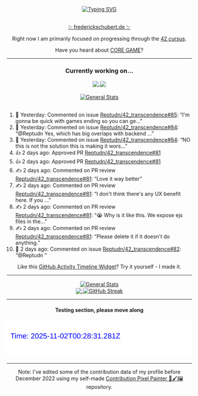 <div align="center">
	<a href="https://git.io/typing-svg"><img src="https://readme-typing-svg.demolab.com?font=Fira+Code&size=30&pause=1000&color=70A5FD&background=1A1B27&center=true&vCenter=true&repeat=false&random=false&width=550&lines=%F0%9F%91%8B+Hello+World!+I'm+Freddy!+%F0%9F%96%96" alt="Typing SVG" /></a>
</div>
<br>
<div align="center">
	<p></p><a href="https://frederickschubert.de">✨ frederickschubert.de ✨</a></p>
	<p>Right now I am primarily focused on progressing through the <a href="https://github.com/FreddyMSchubert/42_cursus">42 cursus</a>.</p>
	<p>Have you heard about <a href="https://coregame.de/">CORE GAME</a>?</p>
</div>

<hr>

<div align="center">

### Currently working on...

<!-- [![current_repo](https://github-readme-stats.vercel.app/api/pin/?username=FreddyMSchubert&repo=Crafty_Concoctions&theme=tokyonight)](https://github.com/FreddyMSchubert/Crafty_Concoctions) -->

<div align="center">
	<a href="https://github.com/Reptudn/42_transcendence" target="_blank">
		<img align="center" src="https://github-readme-stats.vercel.app/api/pin/?username=Reptudn&repo=42_transcendence&theme=tokyonight" />
	</a>
	<a href="https://github.com/42core-team/even_COREnier" target="_blank">
		<img align="center" src="https://github-readme-stats.vercel.app/api/pin/?username=42core-team&repo=even_COREnier&theme=tokyonight" />
	</a>
</div>

<br>

<div align="center">
	<a href="https://github.com/FreddyMSchubert/42_cursus" target="_blank">
		<img align="center" src="https://github-readme-stats.vercel.app/api/pin/?username=FreddyMSchubert&repo=42_cursus&theme=tokyonight" alt="General Stats" />
	</a>
</div>

<br>

<div align="left">
<ol>
<!-- ACTIVITY:START -->
<li>💬 Yesterday: Commented on issue <a href="https://github.com/Reptudn/42_transcendence/issues/85#issuecomment-3102285767">Reptudn/42_transcendence#85</a>: “I'm gonna be quick with games ending so you can ge…”</li>
<li>💬 Yesterday: Commented on issue <a href="https://github.com/Reptudn/42_transcendence/issues/84#issuecomment-3102197191">Reptudn/42_transcendence#84</a>: “@Reptudn Yes, which has big overlaps with backend …”</li>
<li>💬 Yesterday: Commented on issue <a href="https://github.com/Reptudn/42_transcendence/issues/84#issuecomment-3100845007">Reptudn/42_transcendence#84</a>: “NO this is not the solution this is making it wors…”</li>
<li>👍 2 days ago: Approved PR <a href="https://github.com/Reptudn/42_transcendence/pull/81">Reptudn/42_transcendence#81</a></li>
<li>👍 2 days ago: Approved PR <a href="https://github.com/Reptudn/42_transcendence/pull/81">Reptudn/42_transcendence#81</a></li>
<li>✍️ 2 days ago: Commented on PR review <a href="https://github.com/Reptudn/42_transcendence/pull/81#discussion_r2220332661">Reptudn/42_transcendence#81</a>: “Love it way better”</li>
<li>✍️ 2 days ago: Commented on PR review <a href="https://github.com/Reptudn/42_transcendence/pull/81#discussion_r2220310356">Reptudn/42_transcendence#81</a>: “I don't think there's any UX benefit here. If you …”</li>
<li>✍️ 2 days ago: Commented on PR review <a href="https://github.com/Reptudn/42_transcendence/pull/81#discussion_r2220295090">Reptudn/42_transcendence#81</a>: “😭 Why is it like this. We expose ejs files in the…”</li>
<li>✍️ 2 days ago: Commented on PR review <a href="https://github.com/Reptudn/42_transcendence/pull/81#discussion_r2220276772">Reptudn/42_transcendence#81</a>: “Please delete it if it doesn't do anything.”</li>
<li>💬 2 days ago: Commented on issue <a href="https://github.com/Reptudn/42_transcendence/pull/82#issuecomment-3098717670">Reptudn/42_transcendence#82</a>: “@Reptudn ”</li>
<!-- ACTIVITY:END -->
</ol>
</div>

Like this [GitHub Activity Timeline Widget](https://github.com/FreddyMSchubert/github-activity-timeline)? Try it yourself - I made it.

<hr>

<div align="center">
	<a href="https://github.com/anuraghazra/github-readme-stats" target="_blank">
		<img height=200 align="center" src="https://github-readme-stats.vercel.app/api?username=FreddyMSchubert&show_icons=true&theme=tokyonight&card_width=650" alt="General Stats" />
	</a>
</div>

<div align="center">
	<a href="https://github.com/anuraghazra/github-readme-stats" target="_blank">
		<img height=200 align="center" src="https://github-readme-stats.vercel.app/api/top-langs/?username=FreddyMSchubert&layout=donut&theme=tokyonight&card_width=320">
	</a>
	<a href="https://github.com/DenverCoder1/github-readme-streak-stats" target="_blank">
		<img height=200 align="center" src="https://streak-stats.demolab.com?user=FreddyMSchubert&theme=tokyonight&date_format=j%20M%5B%20Y%5D&card_width=320&card_height=200&hide_total_contributions=true" alt="GitHub Streak" />
	</a>
</div>

<hr>

#### Testing section, please move along

![GitHub Defenders SVG](https://github.com/FreddyMSchubert/FreddyMSchubert/blob/github_defenders_output/output.svg)

<hr>

Note: I've edited some of the contribution data of my profile before December 2022 using my self-made [Contribution Pixel Painter 🎨🖌️🖼️](https://github.com/FreddyMSchubert/contribution-pixel-painter) repository.
